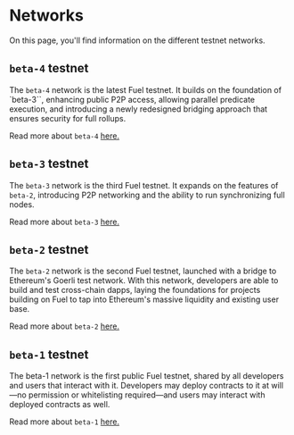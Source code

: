 # Networks

On this page, you'll find information on the different testnet networks.

## `beta-4` testnet
<!-- This example should include a description for the latest network -->
<!-- latest_network:example:start -->
The `beta-4` network is the latest Fuel testnet. It builds on the foundation of `beta-3``, enhancing public P2P access, allowing parallel predicate execution, and introducing a newly redesigned bridging approach that ensures security for full rollups.

Read more about `beta-4` [here.](./beta-4.md)
<!-- latest_network:example:end -->

## `beta-3` testnet

The `beta-3` network is the third Fuel testnet. It expands on the features of `beta-2`, introducing P2P networking and the ability to run synchronizing full nodes.

Read more about `beta-3` [here.](./beta-3.md)

## `beta-2` testnet

The `beta-2` network is the second Fuel testnet, launched with a bridge to Ethereum's Goerli test network. With this network, developers are able to build and test cross-chain dapps, laying the foundations for projects building on Fuel to tap into Ethereum's massive liquidity and existing user base.

Read more about `beta-2` [here.](./beta-2.md)

## `beta-1` testnet

The beta-1 network is the first public Fuel testnet, shared by all developers and users that interact with it. Developers may deploy contracts to it at will—no permission or whitelisting required—and users may interact with deployed contracts as well.

Read more about `beta-1` [here.](./beta-1.md)
